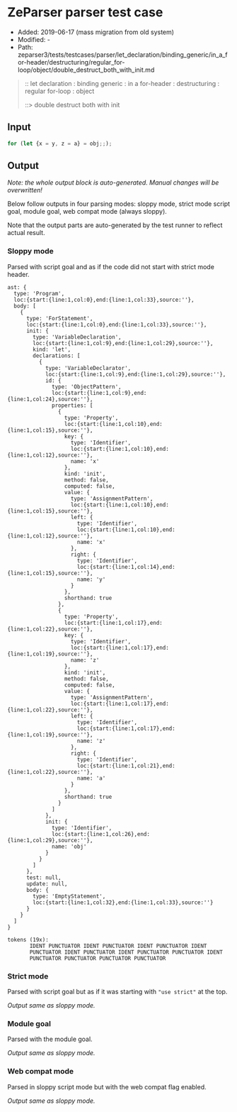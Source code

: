 # ZeParser parser test case

- Added: 2019-06-17 (mass migration from old system)
- Modified: -
- Path: zeparser3/tests/testcases/parser/let_declaration/binding_generic/in_a_for-header/destructuring/regular_for-loop/object/double_destruct_both_with_init.md

> :: let declaration : binding generic : in a for-header : destructuring : regular for-loop : object
>
> ::> double destruct both with init

## Input

`````js
for (let {x = y, z = a} = obj;;);
`````

## Output

_Note: the whole output block is auto-generated. Manual changes will be overwritten!_

Below follow outputs in four parsing modes: sloppy mode, strict mode script goal, module goal, web compat mode (always sloppy).

Note that the output parts are auto-generated by the test runner to reflect actual result.

### Sloppy mode

Parsed with script goal and as if the code did not start with strict mode header.

`````
ast: {
  type: 'Program',
  loc:{start:{line:1,col:0},end:{line:1,col:33},source:''},
  body: [
    {
      type: 'ForStatement',
      loc:{start:{line:1,col:0},end:{line:1,col:33},source:''},
      init: {
        type: 'VariableDeclaration',
        loc:{start:{line:1,col:9},end:{line:1,col:29},source:''},
        kind: 'let',
        declarations: [
          {
            type: 'VariableDeclarator',
            loc:{start:{line:1,col:9},end:{line:1,col:29},source:''},
            id: {
              type: 'ObjectPattern',
              loc:{start:{line:1,col:9},end:{line:1,col:24},source:''},
              properties: [
                {
                  type: 'Property',
                  loc:{start:{line:1,col:10},end:{line:1,col:15},source:''},
                  key: {
                    type: 'Identifier',
                    loc:{start:{line:1,col:10},end:{line:1,col:12},source:''},
                    name: 'x'
                  },
                  kind: 'init',
                  method: false,
                  computed: false,
                  value: {
                    type: 'AssignmentPattern',
                    loc:{start:{line:1,col:10},end:{line:1,col:15},source:''},
                    left: {
                      type: 'Identifier',
                      loc:{start:{line:1,col:10},end:{line:1,col:12},source:''},
                      name: 'x'
                    },
                    right: {
                      type: 'Identifier',
                      loc:{start:{line:1,col:14},end:{line:1,col:15},source:''},
                      name: 'y'
                    }
                  },
                  shorthand: true
                },
                {
                  type: 'Property',
                  loc:{start:{line:1,col:17},end:{line:1,col:22},source:''},
                  key: {
                    type: 'Identifier',
                    loc:{start:{line:1,col:17},end:{line:1,col:19},source:''},
                    name: 'z'
                  },
                  kind: 'init',
                  method: false,
                  computed: false,
                  value: {
                    type: 'AssignmentPattern',
                    loc:{start:{line:1,col:17},end:{line:1,col:22},source:''},
                    left: {
                      type: 'Identifier',
                      loc:{start:{line:1,col:17},end:{line:1,col:19},source:''},
                      name: 'z'
                    },
                    right: {
                      type: 'Identifier',
                      loc:{start:{line:1,col:21},end:{line:1,col:22},source:''},
                      name: 'a'
                    }
                  },
                  shorthand: true
                }
              ]
            },
            init: {
              type: 'Identifier',
              loc:{start:{line:1,col:26},end:{line:1,col:29},source:''},
              name: 'obj'
            }
          }
        ]
      },
      test: null,
      update: null,
      body: {
        type: 'EmptyStatement',
        loc:{start:{line:1,col:32},end:{line:1,col:33},source:''}
      }
    }
  ]
}

tokens (19x):
       IDENT PUNCTUATOR IDENT PUNCTUATOR IDENT PUNCTUATOR IDENT
       PUNCTUATOR IDENT PUNCTUATOR IDENT PUNCTUATOR PUNCTUATOR IDENT
       PUNCTUATOR PUNCTUATOR PUNCTUATOR PUNCTUATOR
`````

### Strict mode

Parsed with script goal but as if it was starting with `"use strict"` at the top.

_Output same as sloppy mode._

### Module goal

Parsed with the module goal.

_Output same as sloppy mode._

### Web compat mode

Parsed in sloppy script mode but with the web compat flag enabled.

_Output same as sloppy mode._
